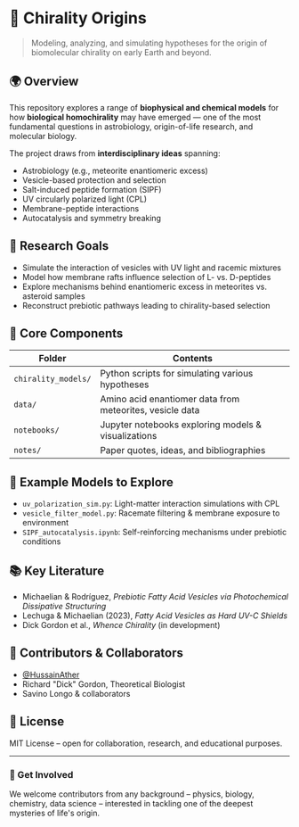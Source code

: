 # 🧬 Chirality Origins

> Modeling, analyzing, and simulating hypotheses for the origin of biomolecular chirality on early Earth and beyond.

## 🌍 Overview

This repository explores a range of **biophysical and chemical models** for how **biological homochirality** may have emerged — one of the most fundamental questions in astrobiology, origin-of-life research, and molecular biology.

The project draws from **interdisciplinary ideas** spanning:

- Astrobiology (e.g., meteorite enantiomeric excess)
- Vesicle-based protection and selection
- Salt-induced peptide formation (SIPF)
- UV circularly polarized light (CPL)
- Membrane-peptide interactions
- Autocatalysis and symmetry breaking

## 🔬 Research Goals

- Simulate the interaction of vesicles with UV light and racemic mixtures
- Model how membrane rafts influence selection of L- vs. D-peptides
- Explore mechanisms behind enantiomeric excess in meteorites vs. asteroid samples
- Reconstruct prebiotic pathways leading to chirality-based selection

## 🧪 Core Components

| Folder               | Contents                                                |
|----------------------|----------------------------------------------------------|
| `chirality_models/`  | Python scripts for simulating various hypotheses         |
| `data/`              | Amino acid enantiomer data from meteorites, vesicle data |
| `notebooks/`         | Jupyter notebooks exploring models & visualizations      |
| `notes/`             | Paper quotes, ideas, and bibliographies                  |

## 📂 Example Models to Explore

- `uv_polarization_sim.py`: Light-matter interaction simulations with CPL
- `vesicle_filter_model.py`: Racemate filtering & membrane exposure to environment
- `SIPF_autocatalysis.ipynb`: Self-reinforcing mechanisms under prebiotic conditions

## 📚 Key Literature

- Michaelian & Rodríguez, *Prebiotic Fatty Acid Vesicles via Photochemical Dissipative Structuring*
- Lechuga & Michaelian (2023), *Fatty Acid Vesicles as Hard UV-C Shields*
- Dick Gordon et al., *Whence Chirality* (in development)

## 🧠 Contributors & Collaborators

- [@HussainAther](https://github.com/HussainAther)
- Richard "Dick" Gordon, Theoretical Biologist
- Savino Longo & collaborators

## 📜 License

MIT License – open for collaboration, research, and educational purposes.

---

### 🚀 Get Involved
We welcome contributors from any background – physics, biology, chemistry, data science – interested in tackling one of the deepest mysteries of life's origin.

